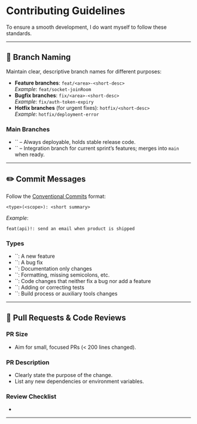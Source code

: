 # Contributing Guidelines

To ensure a smooth development, I do want myself to follow these standards.

---

## 📂 Branch Naming

Maintain clear, descriptive branch names for different purposes:

- **Feature branches**: `feat/<area>-<short-desc>`\
  *Example*: `feat/socket-joinRoom`
- **Bugfix branches**: `fix/<area>-<short-desc>`\
  *Example*: `fix/auth-token-expiry`
- **Hotfix branches** (for urgent fixes): `hotfix/<short-desc>`\
  *Example*: `hotfix/deployment-error`

### Main Branches

- `` – Always deployable, holds stable release code.
- `` – Integration branch for current sprint’s features; merges into `main` when ready.

---

## ✏️ Commit Messages

Follow the [Conventional Commits](https://www.conventionalcommits.org/) format:

```
<type>(<scope>): <short summary>
```

*Example*:

```
feat(api)!: send an email when product is shipped
```

### Types

- ``: A new feature
- ``: A bug fix
- ``: Documentation only changes
- ``: Formatting, missing semicolons, etc.
- ``: Code changes that neither fix a bug nor add a feature
- ``: Adding or correcting tests
- ``: Build process or auxiliary tools changes

---

## 🔀 Pull Requests & Code Reviews

### PR Size

- Aim for small, focused PRs (< 200 lines changed).

### PR Description

- Clearly state the purpose of the change.
- List any new dependencies or environment variables.

### Review Checklist

-

---


